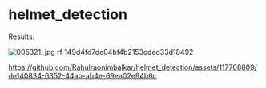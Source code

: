 # helmet_detection

Results:

![005321_jpg rf 149d4fd7de04bf4b2153cded33d18492](https://github.com/Rahulraonimbalkar/helmet_detection/assets/117708809/e73b20c6-44cd-4680-8478-834dcab56d3c)

https://github.com/Rahulraonimbalkar/helmet_detection/assets/117708809/de140834-6352-44ab-ab4e-69ea02e94b6c
